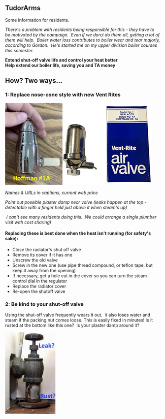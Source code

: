 ## TudorArms 

Some information for residents.   


*There's a problem with residents being responsible for this - they have to be motivated by the campaign.  Even if we don;t do them all, getting a lot of them will help.  Boiler water loss contributes to boiler wear and tear majorly, according to Gordon.  He's started me on my upper division boiler courses this semester.*

**Extend shut-off valve life and control your heat better**  
**Help extend our boiler life, saving you and TA money**

## How? Two ways...

### 1: Replace nose-cone style with new Vent Rites
![Valves](RadiatorValvesTxt.jpg)

*Names & URLs in captions, current web price*

*Point out possible plaster damp near valve (leaks happen at the top - detectable with a finger held just above it when steam's up)*



 *I can't see many residents doing this.  We could arrange a single plumber visit with cost sharing)*
#### Replacing these is best done when the heat isn't running (for safety's sake):   
- Close the radiator's shut off valve 
- Remove its cover if it has one 
- Unscrew the old valve 
- Screw in the new one (use pipe thread compound, or teflon tape, but keep it away from the opening) 
- If necessary, get a hole cut in the cover so you can turn the steam control dial in the regulator 
- Replace the radiator cover 
- Re-open the shutoff valve 

### 2: Be kind to your shut-off valve
Using the shut-off valve frequently wears it out.  It also loses water and steam if the packing nut comes loose.  This is easily fixed in minutes!  Is it rusted at the bottom like this one?  Is your plaster damp around it?

![Shutoff](ShutoffRad.jpg)

